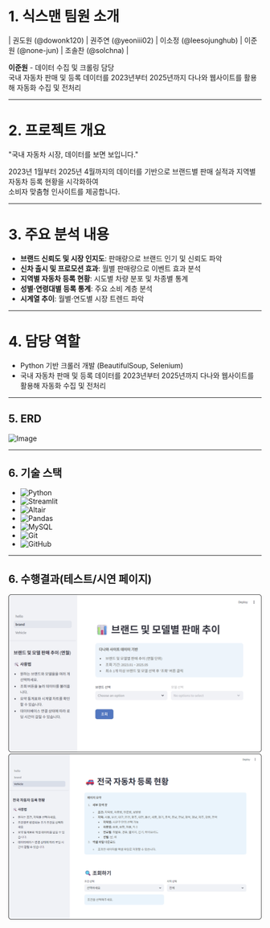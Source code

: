 # 1. 식스맨 팀원 소개

| 권도원 (@dowonk120) | 권주연 (@yeoniii02) | 이소정 (@leesojunghub) | 이준원 (@none-jun) | 조솔찬 (@solchna) |

**이준원** - 데이터 수집 및 크롤링 담당  
국내 자동차 판매 및 등록 데이터를 2023년부터 2025년까지 다나와 웹사이트를 활용해 자동화 수집 및 전처리

---

# 2. 프로젝트 개요

"국내 자동차 시장, 데이터를 보면 보입니다."

2023년 1월부터 2025년 4월까지의 데이터를 기반으로 브랜드별 판매 실적과 지역별 자동차 등록 현황을 시각화하여  
소비자 맞춤형 인사이트를 제공합니다.

---

# 3. 주요 분석 내용

- **브랜드 신뢰도 및 시장 인지도**: 판매량으로 브랜드 인기 및 신뢰도 파악  
- **신차 출시 및 프로모션 효과**: 월별 판매량으로 이벤트 효과 분석  
- **지역별 자동차 등록 현황**: 시도별 차량 분포 및 차종별 통계  
- **성별·연령대별 등록 통계**: 주요 소비 계층 분석  
- **시계열 추이**: 월별·연도별 시장 트렌드 파악

---

# 4. 담당 역할

- Python 기반 크롤러 개발 (BeautifulSoup, Selenium)  
- 국내 자동차 판매 및 등록 데이터를 2023년부터 2025년까지 다나와 웹사이트를 활용해 자동화 수집 및 전처리

---

## 5. ERD

![Image](https://github.com/user-attachments/assets/90958faa-b80a-4757-b247-050a4dbe3153)


---

## 6. 기술 스택

- ![Python](https://img.shields.io/badge/Python-3776AB?logo=python&logoColor=white)
- ![Streamlit](https://img.shields.io/badge/Streamlit-FF4B4B?logo=streamlit&logoColor=white)
- ![Altair](https://img.shields.io/badge/Altair-1E1E1E?logo=chartdotjs&logoColor=white)
- ![Pandas](https://img.shields.io/badge/Pandas-150458?logo=pandas&logoColor=white)
- ![MySQL](https://img.shields.io/badge/MySQL-4479A1?logo=mysql&logoColor=white)
- ![Git](https://img.shields.io/badge/Git-F05032?logo=git&logoColor=white)
- ![GitHub](https://img.shields.io/badge/GitHub-181717?logo=github&logoColor=white)


---

## 6. 수행결과(테스트/시연 페이지)
![Image](https://github.com/SKNETWORKS-FAMILY-AICAMP/SKN15-1st-6TEAM/blob/main/image%203.png)
![Image](https://github.com/SKNETWORKS-FAMILY-AICAMP/SKN15-1st-6TEAM/blob/main/image%204.png)
